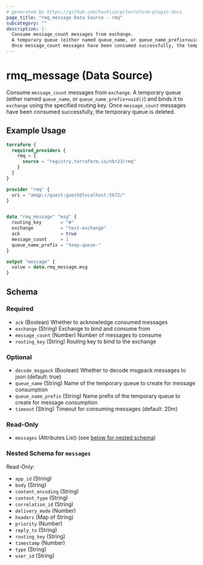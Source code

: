 ```yaml
---
# generated by https://github.com/hashicorp/terraform-plugin-docs
page_title: "rmq_message Data Source - rmq"
subcategory: ""
description: |-
  Consume message_count messages from exchange.
  A temporary queue (either named queue_name, or queue_name_prefix+uuid()) and binds it to exchange using the specified routing key.
  Once message_count messages have been consumed successfully, the temporary queue is deleted.
---
```


# rmq_message (Data Source)

Consume `message_count` messages from `exchange`.
A temporary queue (either named `queue_name`, or `queue_name_prefix+uuid()`) and binds it to `exchange` using the specified routing key.
Once `message_count` messages have been consumed successfully, the temporary queue is deleted.

## Example Usage

```terraform
terraform {
  required_providers {
    rmq = {
      source = "registry.terraform.io/nbr23/rmq"
    }
  }
}

provider "rmq" {
  uri = "amqp://guest:guest@localhost:5672/"
}


data "rmq_message" "msg" {
  routing_key       = "#"
  exchange          = "test-exchange"
  ack               = true
  message_count     = 1
  queue_name_prefix = "temp-queue-"
}

output "message" {
  value = data.rmq_message.msg
}
```

<!-- schema generated by tfplugindocs -->
## Schema

### Required

- `ack` (Boolean) Whether to acknowledge consumed messages
- `exchange` (String) Exchange to bind and consume from
- `message_count` (Number) Number of messages to consume
- `routing_key` (String) Routing key to bind to the exchange

### Optional

- `decode_msgpack` (Boolean) Whether to decode msgpack messages to json (default: true)
- `queue_name` (String) Name of the temporary queue to create for message consumption
- `queue_name_prefix` (String) Name prefix of the temporary queue to create for message consumption
- `timeout` (String) Timeout for consuming messages (default: 20m)

### Read-Only

- `messages` (Attributes List) (see [below for nested schema](#nestedatt--messages))

<a id="nestedatt--messages"></a>
### Nested Schema for `messages`

Read-Only:

- `app_id` (String)
- `body` (String)
- `content_encoding` (String)
- `content_type` (String)
- `correlation_id` (String)
- `delivery_mode` (Number)
- `headers` (Map of String)
- `priority` (Number)
- `reply_to` (String)
- `routing_key` (String)
- `timestamp` (Number)
- `type` (String)
- `user_id` (String)
